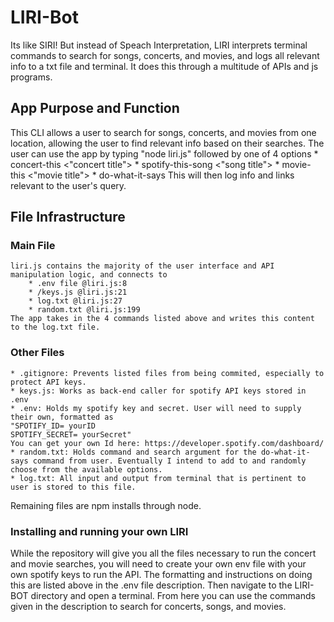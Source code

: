 # LIRI-Bot
Its like SIRI! But instead of Speach Interpretation, LIRI interprets terminal commands to search for songs, concerts, and movies, and logs all relevant info to a txt file and terminal. It does this through a multitude of APIs and js programs.

## App Purpose and Function
This CLI allows a user to search for songs, concerts, and movies from one location, allowing the user to find relevant info based on their searches. The user can use the app by typing 
    "node liri.js" followed by one of 4 options
    * concert-this <"concert title">
    * spotify-this-song <"song title">
    * movie-this <"movie title">
    * do-what-it-says
This will then log info and links relevant to the user's query.

## File Infrastructure
### Main File
    liri.js contains the majority of the user interface and API manipulation logic, and connects to 
        * .env file @liri.js:8
        * /keys.js @liri.js:21
        * log.txt @liri.js:27
        * random.txt @liri.js:199
    The app takes in the 4 commands listed above and writes this content to the log.txt file. 
### Other Files
    * .gitignore: Prevents listed files from being commited, especially to protect API keys.
    * keys.js: Works as back-end caller for spotify API keys stored in .env
    * .env: Holds my spotify key and secret. User will need to supply their own, formatted as 
    "SPOTIFY_ID= yourID
    SPOTIFY_SECRET= yourSecret"
    You can get your own Id here: https://developer.spotify.com/dashboard/
    * random.txt: Holds command and search argument for the do-what-it-says command from user. Eventually I intend to add to and randomly choose from the available options. 
    * log.txt: All input and output from terminal that is pertinent to user is stored to this file.
Remaining files are npm installs through node. 

### Installing and running your own LIRI
While the repository will give you all the files necessary to run the concert and movie searches, you will need to create your own env file with your own spotify keys to run the API. The formatting and instructions on doing this are listed above in the .env file description. Then navigate to the LIRI-BOT directory and open a terminal. From here you can use the commands given in the description to search for concerts, songs, and movies.